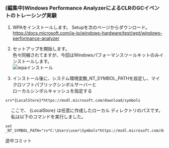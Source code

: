 ### (編集中)Windows Performance AnalyzerによるCLRのGCイベントのトレーシング実験

1. WPAをインストールします。
  Setupを次のページからダウンロード。  
  https://docs.microsoft.com/ja-jp/windows-hardware/test/wpt/windows-performance-analyzer
  
2. セットアップを開始します。  
色々同梱されてますが、今回はWindowsパフォーマンスツールキットのみインストールします。  
![wpaインストール](https://user-images.githubusercontent.com/49807271/160272267-08de0f2c-4755-45de-998d-e09969d97bd5.jpg)
  
3. インストール後に、システム環境変数_NT_SYMBOL_PATHを設定し、マイクロソフトパブリックシンボルサーバーと  
ローカルシンボルキャッシュを指定する  
```
srv*{LocalStore}*https://msdl.microsoft.com/download/symbols
```
　 ここで、 {LocalStore} は任意に作成したローカル ディレクトリのパスです。   
 　 私は以下のコマンドを実行しました。
```
set _NT_SYMBOL_PATH="rv*C:\Users\user\Symbols*https://msdl.microsoft.com/download/symbols"
```

途中コミット
